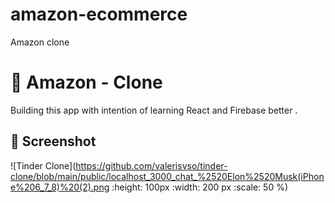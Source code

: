 # amazon-ecommerce
Amazon clone

# 🛒 Amazon - Clone

Building this app with intention of learning React and Firebase better .

## 📱 Screenshot
![Tinder Clone](https://github.com/valerisvso/tinder-clone/blob/main/public/localhost_3000_chat_%2520Elon%2520Musk(iPhone%206_7_8)%20(2).png :height: 100px :width: 200 px :scale: 50 %)
